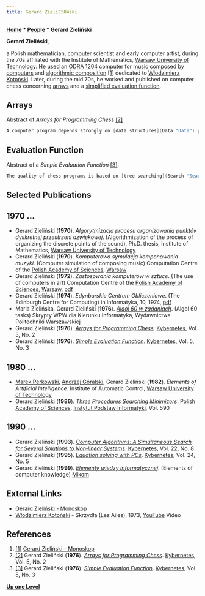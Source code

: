 ```yaml
---
title: Gerard ZieliC584ski
---
```

**[Home](Home "Home") * [People](People "People") * Gerard Zieliński**

**Gerard Zieliński**,

a Polish mathematician, computer scientist and early computer artist, during the 70s affiliated with the Institute of Mathematics, [Warsaw University of Technology](https://en.wikipedia.org/wiki/Warsaw_University_of_Technology).
He used an [ODRA 1204](https://en.wikipedia.org/wiki/Odra_%28computer%29) computer for [music composed by computers](https://en.wikipedia.org/wiki/Computer_music#Music_composed_and_performed_by_computers) and [algorithmic composition](https://en.wikipedia.org/wiki/Algorithmic_composition) <a id="cite-note-1" href="#cite-ref-1">[1]</a> dedicated to [Włodzimierz Kotoński](https://en.wikipedia.org/wiki/W%C5%82odzimierz_Koto%C5%84ski). Later, during the mid 70s, he worked and published on computer chess concerning [arrays](Array "Array") and a [simplified evaluation function](Simplified_Evaluation_Function "Simplified Evaluation Function").

## Arrays

Abstract of *Arrays for Programming Chess* <a id="cite-note-2" href="#cite-ref-2">[2]</a>

```C++
A computer program depends strongly on [data structures](Data "Data") processed by it. For time optimization it is often sufficient to change only the data structures. There are 5 parts to a typical chess program: Game manager, [legal moves generator](Move_Generation "Move Generation"), [evaluation function](Evaluation "Evaluation"), [openings library](Opening_Book "Opening Book") and [algorithm for endings](Endgame_Tablebases "Endgame Tablebases"). [Arrays](Array "Array") play an important role in game managing, generating proper moves and evaluating the position. A properly chosen array form improves computer chess. 

```

## Evaluation Function

Abstract of a *Simple Evaluation Function* <a id="cite-note-3" href="#cite-ref-3">[3]</a>:

```C++
The quality of chess programs is based on [tree searching](Search "Search") ; this limits computer chess development. Modern improvements are possible mainly by applying new concepts in a heuristic [evaluation](Evaluation "Evaluation") of a [chess position](Chess_Position "Chess Position"). While seeking optimal partial solutions to obtain general solutions, one is led to huge programs that solve only a small part of a chess problem. It seems that an optimistic approach is to look for a conceptionally simple and general [evaluation function](Evaluation_Function "Evaluation Function") which can be [improved](Automated_Tuning "Automated Tuning") by using a computer.

```

## Selected Publications

## 1970 ...

- Gerard Zieliński (**1970**). *Algorytmizacja procesu organizowania punktóv dyskretnej przestrzeni dzwiekowej*. (Algorithmization of the process of organizing the discrete points of the sound), Ph.D. thesis, Institute of Mathematics, [Warsaw University of Technology](https://en.wikipedia.org/wiki/Warsaw_University_of_Technology)
- Gerard Zieliński (**1970**). *Komputerowa symulacja komponowania muzyki*. (Computer simulation of composing music) Computation Centre of the [Polish Academy of Sciences](https://en.wikipedia.org/wiki/Polish_Academy_of_Sciences), [Warsaw](https://en.wikipedia.org/wiki/Warsaw)
- Gerard Zieliński (**1972**). *Zastosowania komputerów w sztuce*. (The use of computers in art) Computation Centre of the [Polish Academy of Sciences](https://en.wikipedia.org/wiki/Polish_Academy_of_Sciences), [Warsaw](https://en.wikipedia.org/wiki/Warsaw), [pdf](http://monoskop.org/images/3/35/Zielinski_Gerard_1972_Zastosowania_komputerow_w_sztuce.pdf)
- Gerard Zieliński (**1974**). *Edynburskie Centrum Obliczeniowe*. (The Edinburgh Centre for Computing) in Informatyka, 10, 1974, [pdf](http://delibra.bg.polsl.pl/Content/3890/Nr%2010_74.pdf)
- Maria Zielińska, Gerard Zieliński (**1976**). *[Algol 60 w zadaniach](https://integro.uph.edu.pl/integro/271800286988/zielinska-maria/algol-60-w-zadaniach)*. (Algol 60 tasks) Skrypty WPW dla Kierunku Informatyka, Wydawnictwa Politechniki Warszawskiej
- Gerard Zieliński (**1976**). *[Arrays for Programming Chess](https://www.emerald.com/insight/content/doi/10.1108/eb005412/full/html)*. [Kybernetes](https://www.emerald.com/insight/publication/issn/0368-492X), Vol. 5, No. 2
- Gerard Zieliński (**1976**). *[Simple Evaluation Function](https://www.emerald.com/insight/content/doi/10.1108/eb005425/full/html)*. [Kybernetes](https://www.emerald.com/insight/publication/issn/0368-492X), Vol. 5, No. 3

## 1980 ...

- [Marek Perkowski](https://scholar.google.com/citations?user=kbepCxoAAAAJ&hl=en), [Andrzej Góralski](https://pl.wikipedia.org/wiki/Andrzej_G%C3%B3ralski), Gerard Zieliński (**1982**). *Elements of Artificial Intelligence*. Institute of Automatic Control, [Warsaw University of Technology](https://en.wikipedia.org/wiki/Warsaw_University_of_Technology)
- Gerard Zieliński (**1986**). *[Three Procedures Searching Minimizers](https://www.worldcat.org/title/three-procedures-searching-minimizers/oclc/46058427)*. [Polish Academy of Sciences](https://en.wikipedia.org/wiki/Polish_Academy_of_Sciences). [Instytut Podstaw Informatyki](https://pl.wikipedia.org/wiki/Instytut_Podstaw_Informatyki_PAN), Vol. 590

## 1990 ...

- Gerard Zieliński (**1993**). *[Computer Algorithms: A Simultaneous Search for Several Solutions to Non‐linear Systems](https://www.emerald.com/insight/content/doi/10.1108/eb006006/full/html)*. [Kybernetes](https://www.emerald.com/insight/publication/issn/0368-492X), Vol. 22, No. 8
- Gerard Zieliński (**1995**). *[Equation solving with PCs](https://www.emerald.com/insight/content/doi/10.1108/03684929510091526/full/html)*. [Kybernetes](https://www.emerald.com/insight/publication/issn/0368-492X), Vol. 24, No. 5
- Gerard Zieliński (**1999**). *[Elementy wiedzy informatycznej](https://merlin.pl/elementy-wiedzy-informatycznej-gerard-zielinski/1415104/)*. (Elements of computer knowledge) [Mikom](http://pl.wikipedia.org/wiki/MIKOM)

## External Links

- [Gerard Zieliński - Monoskop](https://monoskop.org/Gerard_Zieli%C5%84ski)
- [Włodzimierz Kotoński](https://en.wikipedia.org/wiki/W%C5%82odzimierz_Koto%C5%84ski) - Skrzydła (Les Ailes), 1973, [YouTube](https://en.wikipedia.org/wiki/YouTube) Video

## References

1. <a id="cite-ref-1" href="#cite-note-1">[1]</a> [Gerard Zieliński - Monoskop](http://monoskop.org/Gerard_Zieli%C5%84ski)
1. <a id="cite-ref-2" href="#cite-note-2">[2]</a>  Gerard Zieliński (**1976**). *[Arrays for Programming Chess](https://www.emerald.com/insight/content/doi/10.1108/eb005412/full/html)*. [Kybernetes](https://www.emerald.com/insight/publication/issn/0368-492X), Vol. 5, No. 2
1. <a id="cite-ref-3" href="#cite-note-3">[3]</a> Gerard Zieliński (**1976**). *[Simple Evaluation Function](https://www.emerald.com/insight/content/doi/10.1108/eb005425/full/html)*. [Kybernetes](https://www.emerald.com/insight/publication/issn/0368-492X), Vol. 5, No. 3

**[Up one Level](People "People")**

